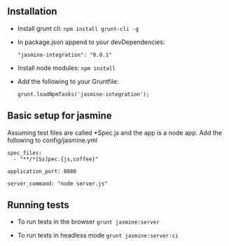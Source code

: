 ## Installation

- Install grunt cli: `npm install grunt-cli -g`

- In package.json append to your devDependencies:

	````
	"jasmine-integration": "0.0.1"
	````
- Install node modules: `npm install`
 
- Add the following to your Gruntfile:

	````
	grunt.loadNpmTasks('jasmine-integration');
	````


## Basic setup for jasmine

Assuming test files are called *Spec.js and the app is a node app. Add the following to config/jasmine.yml

````
spec_files:
  - "**/*[Ss]pec.{js,coffee}"

application_port: 8080

server_command: "node server.js"
````


## Running tests

- To run tests in the browser `grunt jasmine:server`

- To run tests in headless mode `grunt jasmine:server:ci`